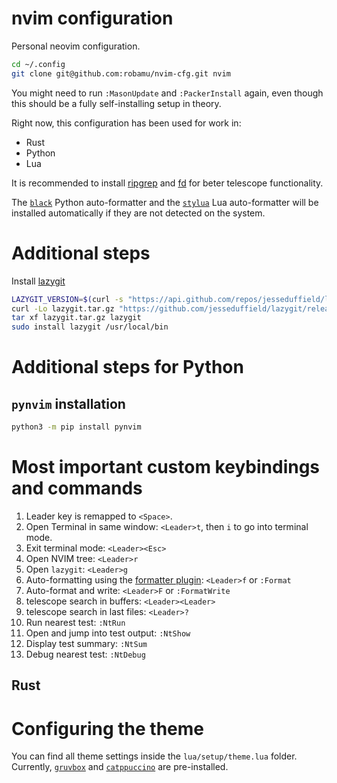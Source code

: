 nvim configuration
========

Personal neovim configuration.

```sh
cd ~/.config
git clone git@github.com:robamu/nvim-cfg.git nvim
```

You might need to run `:MasonUpdate` and `:PackerInstall` again, even
though this should be a fully self-installing setup in theory.

Right now, this configuration has been used for work in:

- Rust
- Python
- Lua

It is recommended to install [ripgrep](https://github.com/BurntSushi/ripgrep) and
[fd](https://github.com/sharkdp/fd) for beter telescope functionality.

The [`black`](https://github.com/psf/black) Python auto-formatter and the
[`stylua`](https://github.com/JohnnyMorganz/StyLua) Lua auto-formatter will be installed
automatically if they are not detected on the system.

# Additional steps

Install [lazygit](https://github.com/jesseduffield/lazygit#ubuntu)

```sh
LAZYGIT_VERSION=$(curl -s "https://api.github.com/repos/jesseduffield/lazygit/releases/latest" | grep -Po '"tag_name": "v\K[^"]*')
curl -Lo lazygit.tar.gz "https://github.com/jesseduffield/lazygit/releases/latest/download/lazygit_${LAZYGIT_VERSION}_Linux_x86_64.tar.gz"
tar xf lazygit.tar.gz lazygit
sudo install lazygit /usr/local/bin
```

# Additional steps for Python

## `pynvim` installation

```sh
python3 -m pip install pynvim
```

# Most important custom keybindings and commands

1. Leader key is remapped to `<Space>`.
2. Open Terminal in same window: `<Leader>t`, then `i` to go into terminal mode.
3. Exit terminal mode: `<Leader><Esc>`
4. Open NVIM tree: `<Leader>r`
5. Open `lazygit`: `<Leader>g`
6. Auto-formatting using the [formatter plugin](https://github.com/mhartington/formatter.nvim):
   `<Leader>f` or `:Format`
7. Auto-format and write: `<Leader>F` or `:FormatWrite`
8. telescope search in buffers:  `<Leader><Leader>`
9. telescope search in last files: `<Leader>?`
10. Run nearest test: `:NtRun`
11. Open and jump into test output: `:NtShow`
12. Display test summary: `:NtSum`
13. Debug nearest test: `:NtDebug`

## Rust

# Configuring the theme

You can find all theme settings inside the `lua/setup/theme.lua` folder. Currently,
[`gruvbox`](https://github.com/ellisonleao/gruvbox.nvim) and
[`catppuccino`](https://github.com/catppuccin/nvim) are pre-installed.
